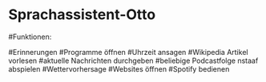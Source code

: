 # Sprachassistent-Otto

#Funktionen: 

#Erinnerungen
#Programme öffnen
#Uhrzeit ansagen
#Wikipedia Artikel vorlesen
#aktuelle Nachrichten durchgeben
#beliebige Podcastfolge nstaaf abspielen
#Wettervorhersage
#Websites öffnen
#Spotify bedienen
